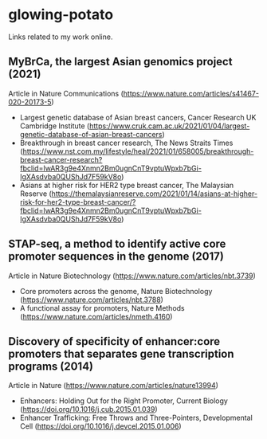 # glowing-potato
Links related to my work online.


## MyBrCa, the largest Asian genomics project (2021)
Article in Nature Communications (https://www.nature.com/articles/s41467-020-20173-5)
* Largest genetic database of Asian breast cancers, Cancer Research UK Cambridge Institute
   (https://www.cruk.cam.ac.uk/2021/01/04/largest-genetic-database-of-asian-breast-cancers)
* Breakthrough in breast cancer research, The News Straits Times  (https://www.nst.com.my/lifestyle/heal/2021/01/658005/breakthrough-breast-cancer-research?fbclid=IwAR3g9e4Xnmn2Bm0ugnCnT9vptuWpxb7bGi-lgXAsdvba0QUShJd7F59kV8o)  
* Asians at higher risk for HER2 type breast cancer, The Malaysian Reserve  (https://themalaysianreserve.com/2021/01/14/asians-at-higher-risk-for-her2-type-breast-cancer/?fbclid=IwAR3g9e4Xnmn2Bm0ugnCnT9vptuWpxb7bGi-lgXAsdvba0QUShJd7F59kV8o)  

## STAP-seq, a method to identify active core promoter sequences in the genome (2017)   
Article in Nature Biotechnology (https://www.nature.com/articles/nbt.3739)   
* Core promoters across the genome, Nature Biotechnology  (https://www.nature.com/articles/nbt.3788)   
* A functional assay for promoters, Nature Methods (https://www.nature.com/articles/nmeth.4160)   

## Discovery of specificity of enhancer:core promoters that separates gene transcription programs (2014)
Article in Nature (https://www.nature.com/articles/nature13994)
* Enhancers: Holding Out for the Right Promoter, Current Biology (https://doi.org/10.1016/j.cub.2015.01.039)
* Enhancer Trafficking: Free Throws and Three-Pointers, Developmental Cell (https://doi.org/10.1016/j.devcel.2015.01.006)
